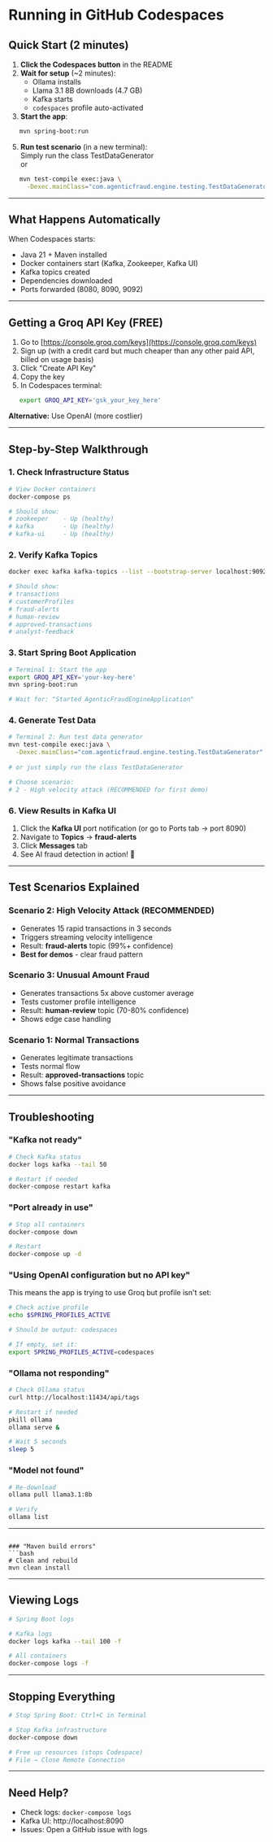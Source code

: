 # Running in GitHub Codespaces

## Quick Start (2 minutes)

1. **Click the Codespaces button** in the README
2. **Wait for setup** (~2 minutes):
    - Ollama installs
    - Llama 3.1 8B downloads (4.7 GB)
    - Kafka starts
    - `codespaces` profile auto-activated  
3. **Start the app**:
```bash
   mvn spring-boot:run
```
5. **Run test scenario** (in a new terminal):  
Simply run the class TestDataGenerator   
or
```bash
   mvn test-compile exec:java \
     -Dexec.mainClass="com.agenticfraud.engine.testing.TestDataGenerator"
```

---

## What Happens Automatically

When Codespaces starts:

- Java 21 + Maven installed  
- Docker containers start (Kafka, Zookeeper, Kafka UI)  
- Kafka topics created  
- Dependencies downloaded  
- Ports forwarded (8080, 8090, 9092)

---

## Getting a Groq API Key (FREE)

1. Go to [https://console.groq.com/keys](https://console.groq.com/keys)
2. Sign up (with a credit card but much cheaper than any other paid API, billed on usage basis)
3. Click "Create API Key"
4. Copy the key
5. In Codespaces terminal:
```bash
   export GROQ_API_KEY='gsk_your_key_here'
```

**Alternative:** Use OpenAI (more costlier)

---

## Step-by-Step Walkthrough

### 1. Check Infrastructure Status
```bash
# View Docker containers
docker-compose ps

# Should show:
# zookeeper    - Up (healthy)
# kafka        - Up (healthy)  
# kafka-ui     - Up (healthy)
```

### 2. Verify Kafka Topics
```bash
docker exec kafka kafka-topics --list --bootstrap-server localhost:9092

# Should show:
# transactions
# customerProfiles
# fraud-alerts
# human-review
# approved-transactions
# analyst-feedback
```

### 3. Start Spring Boot Application
```bash
# Terminal 1: Start the app
export GROQ_API_KEY='your-key-here'
mvn spring-boot:run

# Wait for: "Started AgenticFraudEngineApplication"
```

### 4. Generate Test Data
```bash
# Terminal 2: Run test data generator
mvn test-compile exec:java \
  -Dexec.mainClass="com.agenticfraud.engine.testing.TestDataGenerator"
  
# or just simply run the class TestDataGenerator

# Choose scenario:
# 2 - High velocity attack (RECOMMENDED for first demo)
```

### 6. View Results in Kafka UI

1. Click the **Kafka UI** port notification (or go to Ports tab → port 8090)
2. Navigate to **Topics** → **fraud-alerts**
3. Click **Messages** tab
4. See AI fraud detection in action! 🎉

---

## Test Scenarios Explained

### Scenario 2: High Velocity Attack (RECOMMENDED)
- Generates 15 rapid transactions in 3 seconds
- Triggers streaming velocity intelligence
- Result: **fraud-alerts** topic (99%+ confidence)
- **Best for demos** - clear fraud pattern

### Scenario 3: Unusual Amount Fraud
- Generates transactions 5x above customer average
- Tests customer profile intelligence
- Result: **human-review** topic (70-80% confidence)
- Shows edge case handling

### Scenario 1: Normal Transactions
- Generates legitimate transactions
- Tests normal flow
- Result: **approved-transactions** topic
- Shows false positive avoidance

---

## Troubleshooting

### "Kafka not ready"
```bash
# Check Kafka status
docker logs kafka --tail 50

# Restart if needed
docker-compose restart kafka
```

### "Port already in use"
```bash
# Stop all containers
docker-compose down

# Restart
docker-compose up -d
```

### "Using OpenAI configuration but no API key"

This means the app is trying to use Groq but profile isn't set:
```bash
# Check active profile
echo $SPRING_PROFILES_ACTIVE

# Should be output: codespaces

# If empty, set it:
export SPRING_PROFILES_ACTIVE=codespaces
```

### "Ollama not responding"
```bash
# Check Ollama status
curl http://localhost:11434/api/tags

# Restart if needed
pkill ollama
ollama serve &

# Wait 5 seconds
sleep 5
```

### "Model not found"
```bash
# Re-download
ollama pull llama3.1:8b

# Verify
ollama list
```

---
```

### "Maven build errors"
```bash
# Clean and rebuild
mvn clean install
```

---

## Viewing Logs
```bash
# Spring Boot logs

# Kafka logs
docker logs kafka --tail 100 -f

# All containers
docker-compose logs -f
```

---

## Stopping Everything
```bash
# Stop Spring Boot: Ctrl+C in Terminal

# Stop Kafka infrastructure
docker-compose down

# Free up resources (stops Codespace)
# File → Close Remote Connection
```
---

## Need Help?

- Check logs: `docker-compose logs`
- Kafka UI: http://localhost:8090
- Issues: Open a GitHub issue with logs
